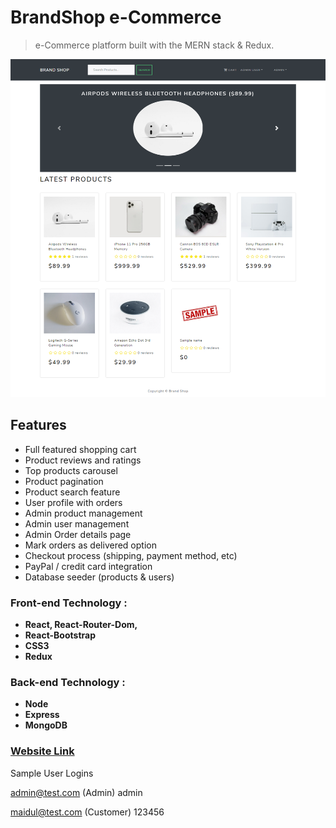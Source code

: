 # BrandShop e-Commerce

> e-Commerce platform built with the MERN stack & Redux.


![screenshot](https://github.com/maidul-bappy/brand-shop/blob/master/uploads/brandshopapp-herokuapp1.png)

## Features

- Full featured shopping cart
- Product reviews and ratings
- Top products carousel
- Product pagination
- Product search feature
- User profile with orders
- Admin product management
- Admin user management
- Admin Order details page
- Mark orders as delivered option
- Checkout process (shipping, payment method, etc)
- PayPal / credit card integration
- Database seeder (products & users)



### Front-end Technology : 
- **React, React-Router-Dom,**
- **React-Bootstrap**
- **CSS3**
- **Redux**

### Back-end Technology : 
- **Node**
- **Express**
- **MongoDB**

###  [Website Link](https://brandshopapp.herokuapp.com/)


Sample User Logins

admin@test.com (Admin)
admin

maidul@test.com (Customer)
123456
